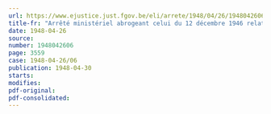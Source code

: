 ```yaml
---
url: https://www.ejustice.just.fgov.be/eli/arrete/1948/04/26/1948042606/justel
title-fr: "Arrêté ministériel abrogeant celui du 12 décembre 1946 relatif à la déclaration des prévisions d'importations"
date: 1948-04-26
source:
number: 1948042606
page: 3559
case: 1948-04-26/06
publication: 1948-04-30
starts:
modifies:
pdf-original:
pdf-consolidated:
---
```


